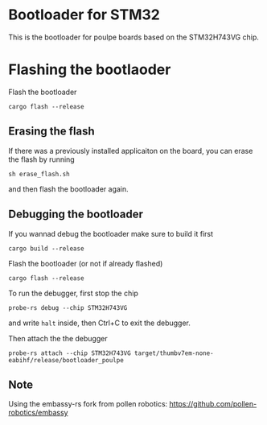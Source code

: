 # Bootloader for STM32

This is the bootloader for poulpe boards based on the STM32H743VG chip.


# Flashing the bootlaoder

Flash the bootloader

```
cargo flash --release
```

## Erasing the flash

If there was a previously installed applicaiton on the board, you can erase the flash by running

```
sh erase_flash.sh
```
and then flash the bootloader again.

## Debugging the bootloader

If you wannad debug the bootloader make sure to build it first

```
cargo build --release
```

Flash the bootloader (or not if already flashed)

```
cargo flash --release
```

To run the debugger, first stop the chip
```
probe-rs debug --chip STM32H743VG
```
and write `halt` inside, then Ctrl+C to exit the debugger.

Then attach the the debugger
```
probe-rs attach --chip STM32H743VG target/thumbv7em-none-eabihf/release/bootloader_poulpe
```

## Note
Using the embassy-rs fork from pollen robotics: https://github.com/pollen-robotics/embassy


